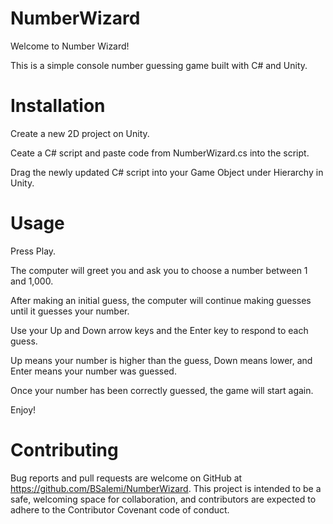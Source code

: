 # NumberWizard

Welcome to Number Wizard! 

This is a simple console number guessing game built with C# and Unity. 

# Installation 

Create a new 2D project on Unity.

Ceate a C# script and paste code from NumberWizard.cs into the script.  

Drag the newly updated C# script into your Game Object under Hierarchy in Unity.



# Usage

Press Play.

The computer will greet you and ask you to choose a number between 1 and 1,000.

After making an initial guess, the computer will continue making guesses until it guesses your number. 

Use your Up and Down arrow keys and the Enter key to respond to each guess. 

Up means your number is higher than the guess, Down means lower, and Enter means your number was guessed.

Once your number has been correctly guessed, the game will start again. 

Enjoy!

# Contributing 

Bug reports and pull requests are welcome on GitHub at https://github.com/BSalemi/NumberWizard. This project is intended to be a safe, welcoming space for collaboration, and contributors are expected to adhere to the Contributor Covenant code of conduct.
